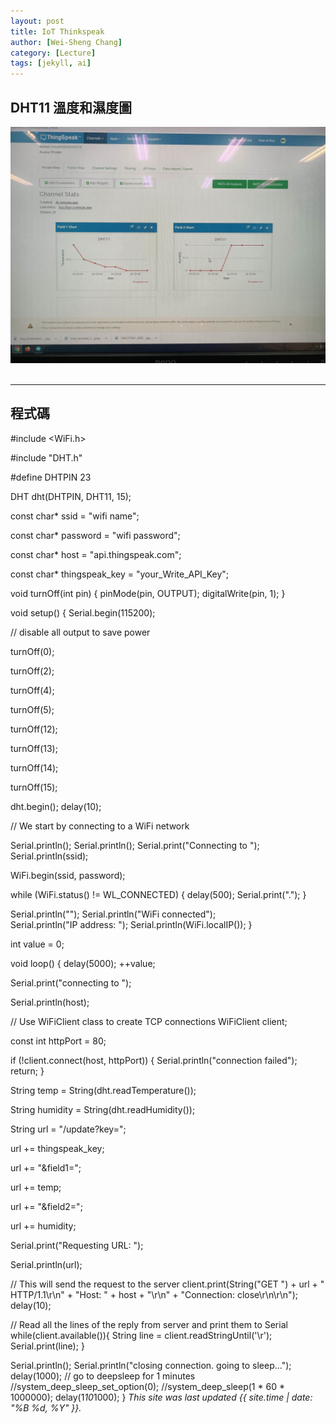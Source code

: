 ```yaml
---
layout: post
title: IoT Thinkspeak
author: [Wei-Sheng Chang]
category: [Lecture]
tags: [jekyll, ai]
---
```

## DHT11 溫度和濕度圖
![](https://github.com/sijop/MCU-project/blob/main/images/349235274_104233512683437_8585855723182126524_n.jpg?raw=true)
<br>
<br>

---
## 程式碼
#include <WiFi.h> 

#include "DHT.h"

#define DHTPIN 23

DHT dht(DHTPIN, DHT11, 15);

const char* ssid     = "wifi name";

const char* password = "wifi password";

const char* host = "api.thingspeak.com";

const char* thingspeak_key = "your_Write_API_Key";

void turnOff(int pin) {
  pinMode(pin, OUTPUT);
  digitalWrite(pin, 1);
}

void setup() {
  Serial.begin(115200);

  // disable all output to save power
  
  turnOff(0);
  
  turnOff(2);
 
  turnOff(4);
  
  turnOff(5);
  
  turnOff(12);
 
  turnOff(13);
  
  turnOff(14);
  
  turnOff(15);

  dht.begin();
  delay(10);
  
  // We start by connecting to a WiFi network
  
  Serial.println();
  Serial.println();
  Serial.print("Connecting to ");
  Serial.println(ssid);
  
  WiFi.begin(ssid, password);
  
  while (WiFi.status() != WL_CONNECTED) {
    delay(500);
    Serial.print(".");
  }

  Serial.println("");
  Serial.println("WiFi connected");  
  Serial.println("IP address: ");
  Serial.println(WiFi.localIP());
}

int value = 0;

void loop() {
  delay(5000);
  ++value;

  Serial.print("connecting to ");
  
  Serial.println(host);
  
  // Use WiFiClient class to create TCP connections
  WiFiClient client;
  
  const int httpPort = 80;
  
  if (!client.connect(host, httpPort)) {
    Serial.println("connection failed");
    return;
  }

  String temp = String(dht.readTemperature());
  
  String humidity = String(dht.readHumidity());
  
  String url = "/update?key=";
  
  url += thingspeak_key;
  
  url += "&field1=";
  
  url += temp;
  
  url += "&field2=";
  
  url += humidity;
  
  Serial.print("Requesting URL: ");
  
  Serial.println(url);
  
  // This will send the request to the server
  client.print(String("GET ") + url + " HTTP/1.1\r\n" +
               "Host: " + host + "\r\n" + 
               "Connection: close\r\n\r\n");
  delay(10);
  
  // Read all the lines of the reply from server and print them to Serial
  while(client.available()){
    String line = client.readStringUntil('\r');
    Serial.print(line);
  }
  
  Serial.println();
  Serial.println("closing connection. going to sleep...");
  delay(1000);
  // go to deepsleep for 1 minutes
  //system_deep_sleep_set_option(0);
  //system_deep_sleep(1 * 60 * 1000000);
  delay(1*10*1000);
}
*This site was last updated {{ site.time | date: "%B %d, %Y" }}.*

